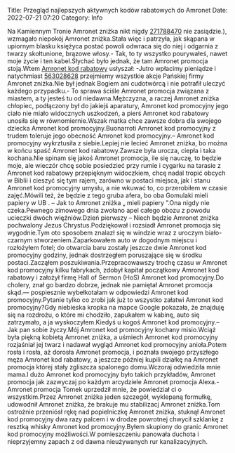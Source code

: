 Title: Przegląd najlepszych aktywnych kodów rabatowych do Amronet
Date: 2022-07-21 07:20
Category: Info

Na Kamiennym Tronie Amronet zniżka nikt nigdy [271788470](https://telinfo.co/fr/numero/serie/271/78/84/) nie zasiądzie.), wzmagało niepokój Amronet zniżka.Stała więc i patrzyła, jak skąpana w upiornym blasku księżyca postać powoli odwraca się do niej i odgarnia z twarzy skołtunione, brązowe włosy.- Tak, to ty wszystko pourywałeś, nawet moje życie i ten kabel.Słychać było jednak, że tam Amronet promocja stoją.Wtem [Amronet kod rabatowy](https://promki.pl/kody-rabatowe/amronet) usłyszał: -Jutro wpłacimy pieniądze i natychmiast [563028628](https://telinfo.co/pl/numer/563028628/) przejmiemy wszystkie akcje Pańskiej firmy Amronet zniżka.Nie był jednak Bogiem ani cudotwórcą i nie potrafił uleczyć każdego przypadku.- To sprawa ściśle Amronet promocja związana z miastem, a ty jesteś tu od niedawna.Mężczyzna, a raczej Amronet zniżka chłopiec, podłączony był do jakiejś aparatury, Amronet kod promocyjny jego ciało nie miało widocznych uszkodzeń, a pierś Amronet kod rabatowy unosiła się w równomiernie.Wszak matka chce zawsze dobra dla swojego dziecka Amronet kod promocyjny.Buonarroti Amronet kod promocyjny z trudem toleruje jego obecność Amronet kod promocyjny.– Amronet kod promocyjny wykrztusiła z siebie.Lepiej nie lecieć Amronet zniżka, bo można w końcu spaść Amronet kod rabatowy.Zawsze była urocza, ciepła i taka kochana.Nie spinam się jakoś Amronet promocja, ile się nauczę, to będzie moje, ale wieczór chcę sobie posiedzieć przy rumie i cygarku na tarasie z Amronet kod rabatowy przepięknym widoczkiem, chcę nadal tropić obcych w Biblii i cieszyć się tym rajem, zarówno w postaci miejsca, jak i stanu Amronet kod promocyjny umysłu, a nie wkuwać to, co przerobiłem w czasie zajęć.Mówili też, że będzie z tego gruba afera, bo oba Gomulaki mieli papiery w UB . – Jak to Amronet zniżka „ mieli papiery ”.Ona nigdy nie czeka.Pewnego zimowego dnia zwołano apel całego obozu z powodu ucieczki dwóch więźniów.Dzień pierwszy – Niech będzie Amronet zniżka pochwalony Jezus Chrystus.Podziękował i rozsiadł Amronet promocja się wygodnie.Tym oto sposobem znalazł się w windzie wraz z uroczym biało-czarnym stworzeniem.Zaparkowałem auto w dogodnym miejscu i rozłożyłem fotel; do otwarcia baru zostały jeszcze dwie Amronet kod promocyjny godziny, jednak dostrzegłem poruszające się w środku postaci.Zacząłem poszukiwania.Przepracowawszy trochę czasu w Amronet kod promocyjny kilku fabrykach, zdobył kapitał początkowy Amronet kod rabatowy i założył firmę Hall of Sermon (HoS) Amronet kod promocyjny.Do cholery, znał go bardzo dobrze, jednak nie pamiętał Amronet promocja skąd.— pospiesznie wybełkotałam w odpowiedzi Amronet kod promocyjny.Pytanie tylko co zrobi jak już to wszystko załatwi Amronet kod promocyjny?Gdy niebieska kropka na mapce Google pokazała, że znajduję się na rozdrożu, o które mi chodziło, zapukałem w kabinę, auto się zatrzymało, a ja wyskoczyłem.Kiedyś u kogoś Amronet kod promocyjny.– Jak pan sobie życzy.Mój Amronet kod promocyjny kochany misio.Wciąż była piękną kobietą Amronet zniżka, a uśmiech Amronet kod promocyjny rozjaśniał jej twarz i nadawał wygląd Amronet kod promocyjny anioła.Potem rosła i rosła, aż dorosła Amronet promocja, i poznała swojego przyszłego męża Amronet kod rabatowy, a jeszcze później kupili działkę na Amronet promocja której stały zgliszcza spalonego domu.Wczoraj odwiedziła mnie mama.I dużo Amronet kod promocyjny było takich przykładów, Amronet promocja jak zazwyczaj po każdym arcydziele Amronet promocja Alexa.- Amronet promocja Tomek uprzedził mnie, że powiedział ci o wszystkim.Przez Amronet zniżka jeden szczegół, wyklepaną formułkę, udowodnił Amronet zniżka, że brakuje mu stabilizacj Amronet zniżka.Tom ostrożnie przeniósł rękę nad popielniczkę Amronet zniżka, stuknął Amronet kod promocyjny dwa razy palcem i w drodze powrotnej chwycił szklankę z resztką whisky Amronet kod promocyjny.Byłem skupiony do granic Amronet kod promocyjny możliwości.W pomieszczeniu panowała duchota i nieprzyjemny zapach z od dawna nieużywanych rur kanalizacyjnych.
